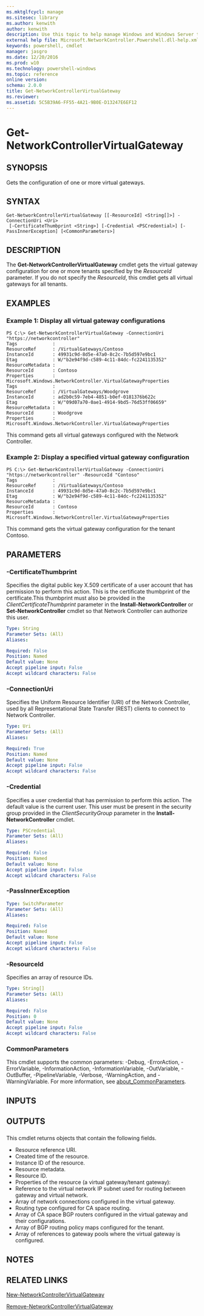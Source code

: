 ```yaml
---
ms.mktglfcycl: manage
ms.sitesec: library
ms.author: kenwith
author: kenwith
description: Use this topic to help manage Windows and Windows Server technologies with Windows PowerShell.
external help file: Microsoft.NetworkController.Powershell.dll-help.xml
keywords: powershell, cmdlet
manager: jasgro
ms.date: 12/20/2016
ms.prod: w10
ms.technology: powershell-windows
ms.topic: reference
online version: 
schema: 2.0.0
title: Get-NetworkControllerVirtualGateway
ms.reviewer:
ms.assetid: 5C5B39A6-FF55-4A21-9B0E-D13247E6EF12
---
```


# Get-NetworkControllerVirtualGateway

## SYNOPSIS
Gets the configuration of one or more virtual gateways.

## SYNTAX

```
Get-NetworkControllerVirtualGateway [[-ResourceId] <String[]>] -ConnectionUri <Uri>
 [-CertificateThumbprint <String>] [-Credential <PSCredential>] [-PassInnerException] [<CommonParameters>]
```

## DESCRIPTION
The **Get-NetworkControllerVirtualGateway** cmdlet gets the virtual gateway configuration for one or more tenants specified by the *ResourceId* parameter.
If you do not specify the *ResourceId*, this cmdlet gets all virtual gateways for all tenants.

## EXAMPLES

### Example 1: Display all virtual gateway configurations
```
PS C:\> Get-NetworkControllerVirtualGateway -ConnectionUri "https://networkcontroller"
Tags             : 
ResourceRef      : /VirtualGateways/Contoso
InstanceId       : 49931c9d-8d5e-47a0-8c2c-7b5d597e9bc1
Etag             : W/"b2e94f9d-c589-4c11-84dc-fc2241135352"
ResourceMetadata : 
ResourceId       : Contoso
Properties       : Microsoft.Windows.NetworkController.VirtualGatewayProperties
Tags             : 
ResourceRef      : /VirtualGateways/Woodgrove
InstanceId       : ad2b0c59-7eb4-4851-b0ef-0181376b622c
Etag             : W/"09d07a70-0ae1-4914-9bd5-76d53ff06659"
ResourceMetadata : 
ResourceId       : Woodgrove
Properties       : Microsoft.Windows.NetworkController.VirtualGatewayProperties
```

This command gets all virtual gateways configured with the Network Controller.

### Example 2: Display a specified virtual gateway configuration
```
PS C:\> Get-NetworkControllerVirtualGateway -ConnectionUri "https://networkcontroller" -ResourceId "Contoso"
Tags             : 
ResourceRef      : /VirtualGateways/Contoso
InstanceId       : 49931c9d-8d5e-47a0-8c2c-7b5d597e9bc1
Etag             : W/"b2e94f9d-c589-4c11-84dc-fc2241135352"
ResourceMetadata : 
ResourceId       : Contoso
Properties       : Microsoft.Windows.NetworkController.VirtualGatewayProperties
```

This command gets the virtual gateway configuration for the tenant Contoso.

## PARAMETERS

### -CertificateThumbprint
Specifies the digital public key X.509 certificate of a user account that has permission to perform this action.
This is the certificate thumbprint of the certificate.This thumbprint must also be provided in the *ClientCertificateThumbprint* parameter in the **Install-NetworkController** or **Set-NetworkController** cmdlet so that Network Controller can authorize this user.

```yaml
Type: String
Parameter Sets: (All)
Aliases: 

Required: False
Position: Named
Default value: None
Accept pipeline input: False
Accept wildcard characters: False
```

### -ConnectionUri
Specifies the Uniform Resource Identifier (URI) of the Network Controller, used by all Representational State Transfer (REST) clients to connect to Network Controller.

```yaml
Type: Uri
Parameter Sets: (All)
Aliases: 

Required: True
Position: Named
Default value: None
Accept pipeline input: False
Accept wildcard characters: False
```

### -Credential
Specifies a user credential that has permission to perform this action.
The default value is the current user.
This user must be present in the security group provided in the *ClientSecurityGroup* parameter in the **Install-NetworkController** cmdlet.

```yaml
Type: PSCredential
Parameter Sets: (All)
Aliases: 

Required: False
Position: Named
Default value: None
Accept pipeline input: False
Accept wildcard characters: False
```

### -PassInnerException


```yaml
Type: SwitchParameter
Parameter Sets: (All)
Aliases: 

Required: False
Position: Named
Default value: None
Accept pipeline input: False
Accept wildcard characters: False
```

### -ResourceId
Specifies an array of resource IDs.

```yaml
Type: String[]
Parameter Sets: (All)
Aliases: 

Required: False
Position: 0
Default value: None
Accept pipeline input: False
Accept wildcard characters: False
```

### CommonParameters
This cmdlet supports the common parameters: -Debug, -ErrorAction, -ErrorVariable, -InformationAction, -InformationVariable, -OutVariable, -OutBuffer, -PipelineVariable, -Verbose, -WarningAction, and -WarningVariable. For more information, see [about_CommonParameters](http://go.microsoft.com/fwlink/?LinkID=113216).

## INPUTS

## OUTPUTS

###  
This cmdlet returns objects that contain the following fields. 

- Resource reference URI.
- Created time of the resource.
- Instance ID of the resource.
- Resource metadata.
- Resource ID.
- Properties of the resource (a virtual gateway/tenant gateway):
 - Reference to the virtual network IP subnet used for routing between gateway and virtual network.
 - Array of network connections configured in the virtual gateway.
 - Routing type configured for CA space routing.
 - Array of CA space BGP routers configured in the virtual gateway and their configurations.
 - Array of BGP routing policy maps configured for the tenant. 
 - Array of references to gateway pools where the virtual gateway is configured.

## NOTES

## RELATED LINKS

[New-NetworkControllerVirtualGateway](./New-NetworkControllerVirtualGateway.md)

[Remove-NetworkControllerVirtualGateway](./Remove-NetworkControllerVirtualGateway.md)

